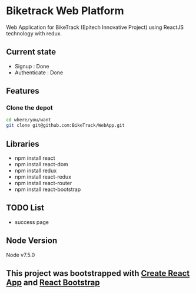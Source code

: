 # Biketrack Web Platform
Web Application for BikeTrack (Epitech Innovative Project) using ReactJS technology with redux.

## Current state
+ Signup : Done
+ Authenticate : Done

## Features

### Clone the depot
```bash
cd where/you/want
git clone git@github.com:BikeTrack/WebApp.git
```

## Libraries
+ npm install react
+ npm install react-dom
+ npm install redux
+ npm install react-redux
+ npm install react-router
+ npm install react-bootstrap

## TODO List
+ success page

## Node Version
Node v7.5.0

## This project was bootstrapped with [Create React App](https://github.com/facebookincubator/create-react-app) and [React Bootstrap](https://react-bootstrap.github.io/)

